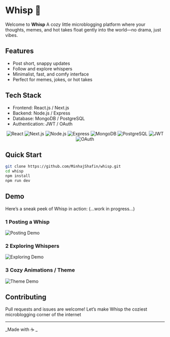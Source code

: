 # Whisp 🌿

Welcome to **Whisp**
A cozy little microblogging platform where your thoughts, memes, and hot takes float gently into the world—no drama, just vibes.

## Features

- Post short, snappy updates
- Follow and explore whispers
- Minimalist, fast, and comfy interface
- Perfect for memes, jokes, or hot takes

## Tech Stack

- Frontend: React.js / Next.js
- Backend: Node.js / Express
- Database: MongoDB / PostgreSQL
- Authentication: JWT / OAuth

<p align="center">
<img src="https://img.shields.io/badge/React-20232A?style=flat-square&logo=react&logoColor=61DAFB" alt="React" />
<img src="https://img.shields.io/badge/Next.js-000000?style=flat-square&logo=next.js&logoColor=white" alt="Next.js" />
<img src="https://img.shields.io/badge/Node.js-339933?style=flat-square&logo=node.js&logoColor=white" alt="Node.js" />
<img src="https://img.shields.io/badge/Express.js-000000?style=flat-square&logo=express&logoColor=white" alt="Express" />
<img src="https://img.shields.io/badge/MongoDB-47A248?style=flat-square&logo=mongodb&logoColor=white" alt="MongoDB" />
<img src="https://img.shields.io/badge/PostgreSQL-336791?style=flat-square&logo=postgresql&logoColor=white" alt="PostgreSQL" />
<img src="https://img.shields.io/badge/JWT-000000?style=flat-square&logo=json-web-token&logoColor=white" alt="JWT" />
<img src="https://img.shields.io/badge/OAuth-007AB9?style=flat-square&logo=oauth&logoColor=white" alt="OAuth" />
</p>

## Quick Start

```bash
git clone https://github.com/MinhajShafin/whisp.git
cd whisp
npm install
npm run dev
```

## Demo

Here’s a sneak peek of Whisp in action: (...work in progress...)

### 1 Posting a Whisp

![Posting Demo](https://media2.giphy.com/media/v1.Y2lkPTc5MGI3NjExcDZjNmYxd3JycXg3NnlseGlmZjQ1OWFodmFya2Vja3p4Z2podmkxYiZlcD12MV9pbnRlcm5hbF9naWZfYnlfaWQmY3Q9Zw/cFdHXXm5GhJsc/giphy.gif)

### 2 Exploring Whispers

![Exploring Demo](https://media4.giphy.com/media/v1.Y2lkPTc5MGI3NjExc2o5ZHd2OXgweG5tbDBzZXE0N2M4emdxZ3RiZmZwNWdzcXJvM3BxdyZlcD12MV9pbnRlcm5hbF9naWZfYnlfaWQmY3Q9Zw/u2dI2h52gAzNS/giphy.gif)

### 3 Cozy Animations / Theme

![Theme Demo](https://media.giphy.com/media/xT0xeJpnrWC4XWblEk/giphy.gif)

## Contributing

Pull requests and issues are welcome! Let’s make Whisp the coziest microblogging corner of the internet

---

_Made with ☕ _
